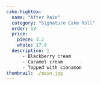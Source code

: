 ```yaml
---
cake-hightea:
  name: "After Rain"
  category: "Signature Cake Roll"
  order: 13
  price:
    piece: 3.2
    whole: 17.9
  description: |
      - Blackberry cream
      - Caramel cream
      - Topped with cinnamon
thumbnail: ./main.jpg
---
```

